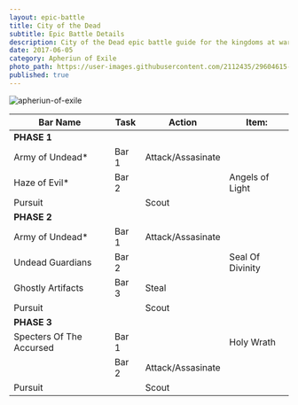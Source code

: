 ```yaml
---
layout: epic-battle
title: City of the Dead
subtitle: Epic Battle Details
description: City of the Dead epic battle guide for the kingdoms at war game
date: 2017-06-05
category: Apheriun of Exile
photo_path: https://user-images.githubusercontent.com/2112435/29604615-47297f5e-87a5-11e7-9066-47a83e507fd5.png
published: true
---
```


![apheriun-of-exile](https://user-images.githubusercontent.com/2112435/29604615-47297f5e-87a5-11e7-9066-47a83e507fd5.png)


| Bar Name | Task | Action | Item: |
| --- | --- | --- | --- |
| __PHASE 1__ | | | |
| Army of Undead* | Bar 1 | Attack/Assasinate | |
| Haze of Evil* | Bar 2 | |Angels of Light |
| Pursuit | | Scout | |
| __PHASE 2__ | | | |
| Army of Undead* | Bar 1 | Attack/Assasinate | |
| Undead Guardians | Bar 2 | | Seal Of Divinity |
| Ghostly Artifacts | Bar 3 | Steal | |
| Pursuit | | Scout | |
| __PHASE 3__ | | | |
| Specters Of The Accursed | Bar 1 | | Holy Wrath |
|  | Bar 2 | Attack/Assasinate | |
| Pursuit | | Scout | |

